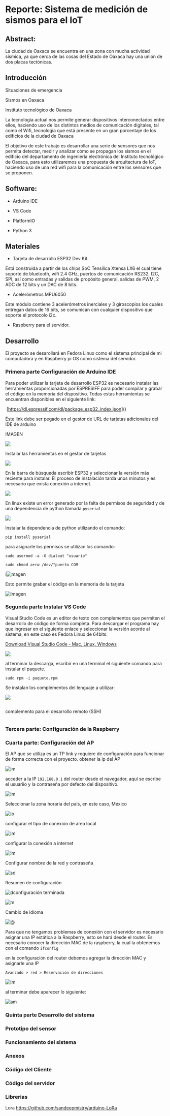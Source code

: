 # Reporte: Sistema de medición de sismos para el IoT

## Abstract:

 La ciudad de Oaxaca se encuentra en una zona con mucha actividad sísmica, ya que cerca de las cosas del Estado de Oaxaca hay una
unión de dos placas tectónicas.

## Introducción

Situaciones de emergencia

Sismos en Oaxaca

Instituto tecnológico de Oaxaca

La tecnología actual nos permite generar dispositivos interconectados entre ellos, haciendo uso de los distintos medios de comunicación digitales, tal como el Wifi, tecnología que está presente en un gran porcentaje de los edificios de la ciudad de Oaxaca

El objetivo de este trabajo es desarrollar una serie de sensores que nos permita detectar, medir y analizar cómo se propagan los sismos en el edificio del departamento de ingeniería electrónica del Instituto tecnológico de Oaxaca, para esto utilizaremos una propuesta de arquitectura de IoT, haciendo uso de una red wifi para la comunicación entre los sensores que se proponen.

## Software:

* Arduino IDE

* VS Code

* PlatformIO

* Python 3

## Materiales

* Tarjeta de desarrollo ESP32 Dev Kit.

Está construida a partir de los chips SoC
Tensilica Xtensa LX6 el cual tiene soporte de bluetooth, wifi 2.4 GHz, puertos
de comunicación RS232, I2C, SPI, así como entradas y salidas de propósito
general, salidas de PWM, 2 ADC de 12 bits y un DAC de 8 bits.

* Acelerómetros MPU6050

Este módulo contiene 3 acelerómetros
inerciales y 3 giroscopios los cuales entregan datos de 16 bits, se comunican
con cualquier dispositivo que soporte el protocolo i2c.

* Raspberry para el servidor.

## Desarrollo

El proyecto  se desarollará en Fedora Linux como el sistema principal de mi computadora y en Raspberry pi OS como sistema del servidor.

### Primera parte Configuración de Arduino IDE

Para poder utilizar la tarjeta de desarrollo ESP32 es necesario instalar las herramientas proporcionadas por ESPRESIFF para poder compilar y grabar el código en la memoria del dispositivo. Todas estas herramientas se encuentran disponibles en el siguiente link:

 [https://dl.espressif.com/dl/package_esp32_index.json]()

Éste link debe ser pegado en el gestor de URL de tarjetas adicionales del IDE de arduino

IMAGEN

![](https://github.com/gerardgc02/imagenes-proyecto/blob/main/Arduino-config%20(3).png?raw=true)

Instalar las herramientas en el gestor de tarjetas

![](https://github.com/gerardgc02/imagenes-proyecto/blob/main/Arduino-config%20(4).png?raw=true)

En la barra de búsqueda escribir ESP32 y seleccionar la versión más reciente para instalar. El proceso de instalación tarda unos minutos y es necesario que exista conexión a internet.

![](https://github.com/gerardgc02/imagenes-proyecto/blob/main/Arduino-config%20(5).png?raw=true)

En linux existe un error generado por la falta de permisos de seguridad y de una dependencia de python llamada `pyserial` 

![](https://raw.githubusercontent.com/gerardgc02/imagenes-proyecto/main/Arduino-config%20(10).png)

 Instalar la dependencia de python utilizando el comando:

`pip install pyserial`

para asignarle los permisos se utilizan los comando:

`sudo usermod -a -G dialout "usuario"`

`sudo chmod a+rw /dev/"puerto COM`

i![magen](https://github.com/gerardgc02/imagenes-proyecto/blob/main/Arduino-config%20(11).png?raw=true)

Esto permite grabar el código en la memoria de la tarjeta

![Imagen](https://github.com/gerardgc02/imagenes-proyecto/blob/main/Arduino-config%20(1).png?raw=true)

### Segunda parte Instalar VS Code

Visual Studio Code es un editor de texto con complementos que permiten el desarrollo de código de forma completa. Para descargar el programa hay que ingresar en el siguiente enlace y seleccionar la versión acorde al sistema, en este caso es Fedora Linux de 64bits.

[Download Visual Studio Code - Mac, Linux, Windows](https://code.visualstudio.com/download)

![](https://github.com/gerardgc02/imagenes-proyecto/blob/main/vscode-config%20(1).png?raw=true)

al terminar la descarga, escribir en una terminal el siguiente comando para instalar el paquete.

`sudo rpm -i paquete.rpm`

Se instalan los complementos del lenguaje a utilizar:

![](https://github.com/gerardgc02/imagenes-proyecto/blob/main/vscode-config%20(4).png?raw=true)

<img src="https://github.com/gerardgc02/imagenes-proyecto/blob/main/vscode-config%20(6).png?raw=true" title="" alt="" data-align="center">

complemento para el desarrollo remoto (SSH)

<img src="https://github.com/gerardgc02/imagenes-proyecto/blob/main/vscode-config%20(5).png?raw=true" title="" alt="" data-align="center">

### Tercera parte: Configuración de la Raspberry



### Cuarta parte: Configuración del AP

El AP que se utiliza es un TP link y requiere de configuración para funcionar de forma correcta con el proyecto.
obtener la ip del AP

<img src="https://github.com/gerardgc02/imagenes-proyecto/blob/main/Router-config%20(6).png?raw=true" title="" alt="im" data-align="center">

acceder a la IP `192.168.0.1` del router desde el navegador, aquí se escribe el usuariio y la contraseña por defecto del dispositivo.

<img title="" src="https://github.com/gerardgc02/imagenes-proyecto/blob/main/Router-config%20(7).png?raw=true" alt="im" data-align="center">

Seleccionar la zona horaria del país, en este caso, México

<img src="https://github.com/gerardgc02/imagenes-proyecto/blob/main/Router-config%20(12).png?raw=true" title="" alt="io" data-align="center"> 

configurar el tipo de conexión de área local

<img src="https://github.com/gerardgc02/imagenes-proyecto/blob/main/Router-config%20(14).png?raw=true" title="" alt="im" data-align="center">

configurar la conexión a internet

<img src="https://github.com/gerardgc02/imagenes-proyecto/blob/main/Router-config%20(21).png?raw=true" title="" alt="im" data-align="center">

Configurar nombre de la red y contraseña

<img src="https://github.com/gerardgc02/imagenes-proyecto/blob/main/Router-config%20(22).png?raw=true" title="" alt="sd" data-align="center">

Resumen de configuración

<img src="https://github.com/gerardgc02/imagenes-proyecto/blob/main/Router-config%20(25).png?raw=true" title="" alt="d" data-align="center">configuración terminada

<img src="https://github.com/gerardgc02/imagenes-proyecto/blob/main/Router-config%20(27).png?raw=true" title="" alt="m" data-align="center">

Cambio de idioma

<img src="https://github.com/gerardgc02/imagenes-proyecto/blob/main/Router-config%20(28).png?raw=true" title="" alt="@" data-align="center">

Para que no tengamos problemas de conexión con el servidor es  necesario asignar una IP estática a la Raspberry, esto se hará desde el router. Es necesario conocer la dirección MAC de la raspberry, la cual la obtenemos con el comando `ifconfig`

en la configuración del router debemos agregar la dirección MAC  y asignarle una IP

`Avanzado > red > Reservación de direcciones`

![im](https://github.com/gerardgc02/imagenes-proyecto/blob/main/Router-config%20(47).png?raw=true)

al terminar debe aparecer lo siguiente:

![am](https://github.com/gerardgc02/imagenes-proyecto/blob/main/Router-config%20(58).png?raw=true)

### Quinta parte Desarrollo del sistema

### Prototipo del sensor

### Funcionamiento del sistema

### Anexos

### Código del Cliente

### Código del servidor

### Librerias
Lora https://github.com/sandeepmistry/arduino-LoRa